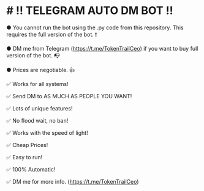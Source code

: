 # # !! TELEGRAM AUTO DM BOT !!
● You cannot run the bot using the .py code from this repository. This requires the full version of the bot. ❗

● DM me from Telegram (https://t.me/TokenTrailCeo) if you want to buy full version of the bot. 📭

● Prices are negotiable. 👍

✅ Works for all systems!

✅ Send DM to AS MUCH AS PEOPLE YOU WANT!

✅ Lots of unique features!

✅ No flood wait, no ban!

✅ Works with the speed of light!

✅ Cheap Prices!

✅ Easy to run!

✅ 100% Automatic!

✅ DM me for more info. (https://t.me/TokenTrailCeo)
